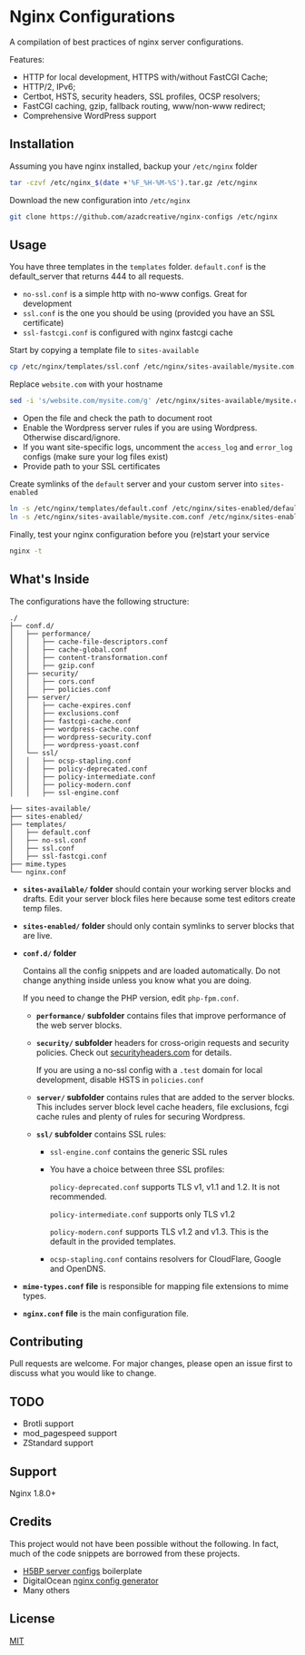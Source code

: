 # Nginx Configurations

A compilation of best practices of nginx server configurations.

Features: 
- HTTP for local development, HTTPS with/without FastCGI Cache;
- HTTP/2, IPv6;
- Certbot, HSTS, security headers, SSL profiles, OCSP resolvers;
- FastCGI caching, gzip, fallback routing, www/non-www redirect; 
- Comprehensive WordPress support

## Installation

Assuming you have nginx installed, backup your `/etc/nginx` folder

```bash
tar -czvf /etc/nginx_$(date +'%F_%H-%M-%S').tar.gz /etc/nginx
```

Download the new configuration into `/etc/nginx`

```bash
git clone https://github.com/azadcreative/nginx-configs /etc/nginx
```

## Usage

You have three templates in the `templates` folder. `default.conf` is the default_server that returns 444 to all requests.

- `no-ssl.conf` is a simple http with no-www configs. Great for development
- `ssl.conf` is the one you should be using (provided you have an SSL certificate)
- `ssl-fastcgi.conf` is configured with nginx fastcgi cache

Start by copying a template file to `sites-available`

```bash
cp /etc/nginx/templates/ssl.conf /etc/nginx/sites-available/mysite.com.conf
```

Replace `website.com` with your hostname

```bash
sed -i 's/website.com/mysite.com/g' /etc/nginx/sites-available/mysite.com.conf
```

- Open the file and check the path to document root
- Enable the Wordpress server rules if you are using Wordpress. Otherwise discard/ignore.
- If you want site-specific logs, uncomment the `access_log` and `error_log` configs (make sure your log files exist)
- Provide path to your SSL certificates

Create symlinks of the `default` server and your custom server into `sites-enabled`

```bash
ln -s /etc/nginx/templates/default.conf /etc/nginx/sites-enabled/default.conf
ln -s /etc/nginx/sites-available/mysite.com.conf /etc/nginx/sites-enabled/mysite.com.conf
```

Finally, test your nginx configuration before you (re)start your service

```bash
nginx -t
```

## What's Inside

The configurations have the following structure: 

```text
./
├── conf.d/
│   ├── performance/
│   │   ├── cache-file-descriptors.conf
│   │   ├── cache-global.conf
│   │   ├── content-transformation.conf
│   │   ├── gzip.conf
│   ├── security/
│   │   ├── cors.conf
│   │   ├── policies.conf
│   ├── server/
│   │   ├── cache-expires.conf
│   │   ├── exclusions.conf
│   │   ├── fastcgi-cache.conf
│   │   ├── wordpress-cache.conf
│   │   ├── wordpress-security.conf
│   │   ├── wordpress-yoast.conf
│   └── ssl/
│   │   ├── ocsp-stapling.conf
│   │   ├── policy-deprecated.conf
│   │   ├── policy-intermediate.conf
│   │   ├── policy-modern.conf
│   │   ├── ssl-engine.conf

├── sites-available/
├── sites-enabled/
├── templates/
│   ├── default.conf
│   ├── no-ssl.conf
│   ├── ssl.conf
│   ├── ssl-fastcgi.conf
├── mime.types
└── nginx.conf
```

* **`sites-available/` folder** should contain your working server blocks and drafts. Edit your server block files here because some test editors create temp files. 

* **`sites-enabled/` folder** should only contain symlinks to server blocks that are live.

* **`conf.d/` folder**

  Contains all the config snippets and are loaded automatically. Do not change anything inside unless you know what you are doing.

  If you need to change the PHP version, edit `php-fpm.conf`.

  * **`performance/` subfolder** contains files that improve performance of the web server blocks.

  * **`security/` subfolder** headers for cross-origin requests and security policies. Check out [securityheaders.com](https://securityheaders.com) for details.

    If you are using a no-ssl config with a `.test` domain for local development, disable HSTS in `policies.conf`

  * **`server/` subfolder** contains rules that are added to the server blocks. This includes server block level cache headers, file exclusions, fcgi cache rules and plenty of rules for securing Wordpress.

  * **`ssl/` subfolder** contains SSL rules: 

    - `ssl-engine.conf` contains the generic SSL rules

    - You have a choice between three SSL profiles: 
    
      `policy-deprecated.conf` supports TLS v1, v1.1 and 1.2. It is not recommended.

      `policy-intermediate.conf` supports only TLS v1.2

      `policy-modern.conf` supports TLS v1.2 and v1.3. This is the default in the provided templates.

    - `ocsp-stapling.conf` contains resolvers for CloudFlare, Google and OpenDNS.

* **`mime-types.conf` file** is responsible for mapping file extensions to mime types.

* **`nginx.conf` file** is the main configuration file.

## Contributing
Pull requests are welcome. For major changes, please open an issue first to discuss what you would like to change.

## TODO

- Brotli support
- mod_pagespeed support
- ZStandard support

## Support

Nginx 1.8.0+

## Credits

This project would not have been possible without the following. In fact, much of the code snippets are borrowed from these projects.

- [H5BP server configs](https://github.com/h5bp/server-configs-nginx) boilerplate
- DigitalOcean [nginx config generator](https://do.co/nginxconfig)
- Many others


## License
[MIT](https://choosealicense.com/licenses/mit/)